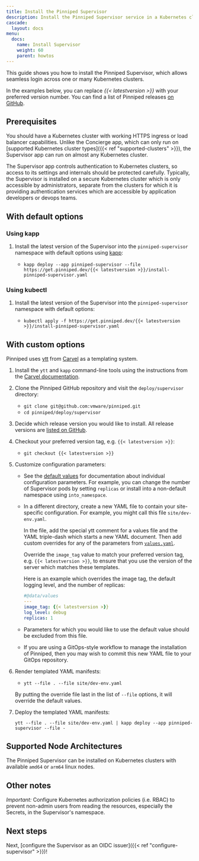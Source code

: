 ```yaml
---
title: Install the Pinniped Supervisor
description: Install the Pinniped Supervisor service in a Kubernetes cluster.
cascade:
  layout: docs
menu:
  docs:
    name: Install Supervisor
    weight: 60
    parent: howtos
---
```


This guide shows you how to install the Pinniped Supervisor, which allows seamless login across one or many Kubernetes clusters.

In the examples below, you can replace *{{< latestversion >}}* with your preferred version number.
You can find a list of Pinniped releases [on GitHub](https://github.com/vmware/pinniped/releases).

## Prerequisites

You should have a Kubernetes cluster with working HTTPS ingress or load balancer capabilities. Unlike the Concierge app, which can
only run on [supported Kubernetes cluster types]({{< ref "supported-clusters" >}}), the Supervisor app can run on almost any Kubernetes cluster.

The Supervisor app controls authentication to Kubernetes clusters, so access to its settings and internals should be protected carefully.
Typically, the Supervisor is installed on a secure Kubernetes cluster which is only accessible by administrators,
separate from the clusters for which it is providing authentication services which are accessible by application
developers or devops teams.

## With default options

### Using kapp

1. Install the latest version of the Supervisor into the `pinniped-supervisor` namespace with default options using [kapp](https://carvel.dev/kapp/):

   - `kapp deploy --app pinniped-supervisor --file https://get.pinniped.dev/{{< latestversion >}}/install-pinniped-supervisor.yaml`

### Using kubectl

1. Install the latest version of the Supervisor into the `pinniped-supervisor` namespace with default options:

   - `kubectl apply -f https://get.pinniped.dev/{{< latestversion >}}/install-pinniped-supervisor.yaml`

## With custom options

Pinniped uses [ytt](https://carvel.dev/ytt/) from [Carvel](https://carvel.dev/) as a templating system.

1. Install the `ytt` and `kapp` command-line tools using the instructions from the [Carvel documentation](https://carvel.dev/#whole-suite).

1. Clone the Pinniped GitHub repository and visit the `deploy/supervisor` directory:

   - `git clone git@github.com:vmware/pinniped.git`
   - `cd pinniped/deploy/supervisor`

1. Decide which release version you would like to install. All release versions are [listed on GitHub](https://github.com/vmware/pinniped/releases).

1. Checkout your preferred version tag, e.g. `{{< latestversion >}}`:

    - `git checkout {{< latestversion >}}`

1. Customize configuration parameters:

    - See the [default values](http://github.com/vmware/pinniped/tree/main/deploy/supervisor/values.yaml) for documentation about individual configuration parameters.
      For example, you can change the number of Supervisor pods by setting `replicas` or install into a non-default namespace using `into_namespace`.

    - In a different directory, create a new YAML file to contain your site-specific configuration. For example, you might call this file `site/dev-env.yaml`.

      In the file, add the special ytt comment for a values file and the YAML triple-dash which starts a new YAML document.
      Then add custom overrides for any of the parameters from [`values.yaml`](http://github.com/vmware/pinniped/tree/main/deploy/supervisor/values.yaml).

      Override the `image_tag` value to match your preferred version tag, e.g. `{{< latestversion >}}`,
      to ensure that you use the version of the server which matches these templates.

      Here is an example which overrides the image tag, the default logging level, and the number of replicas:
      ```yaml
      #@data/values
      ---
      image_tag: {{< latestversion >}}
      log_level: debug
      replicas: 1
      ```
    - Parameters for which you would like to use the default value should be excluded from this file.

    - If you are using a GitOps-style workflow to manage the installation of Pinniped, then you may wish to commit this new YAML file to your GitOps repository.

1. Render templated YAML manifests:

    - `ytt --file . --file site/dev-env.yaml`
   
    By putting the override file last in the list of `--file` options, it will override the default values.

1. Deploy the templated YAML manifests:

     `ytt --file . --file site/dev-env.yaml | kapp deploy --app pinniped-supervisor --file -`

## Supported Node Architectures

The Pinniped Supervisor can be installed on Kubernetes clusters with available `amd64` or `arm64` linux nodes.

## Other notes

_Important:_ Configure Kubernetes authorization policies (i.e. RBAC) to prevent non-admin users from reading the
resources, especially the Secrets, in the Supervisor's namespace.

## Next steps

Next, [configure the Supervisor as an OIDC issuer]({{< ref "configure-supervisor" >}})!
